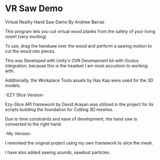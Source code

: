 # VR Saw Demo
 Virtual Reality Hand Saw Demo
 By Andrew Barras
 
 This program lets you cut virtual wood planks from the safety of your living room! (very exciting)
 
 To use, drag the handsaw over the wood and perform  a sawing motion to cut the wood into pieces.
 
 This was Developed with Unity's OVR Development kit with Oculus integration, because this is the headset I am most accustom to working with.
 
 Additionally, the Workplace Tools assets by Ilias Kap were used for the 3D models.
 
 
 -EZY Slice Version-
 
 Ezy-Slice API framework by David Arayan was utilized in the project for its scripts building  the foundation for Cutting 3D meshes.
 
 Due to time constraints and ease of development, the hand saw is connected to the right hand. 
 
 -My Version-
 
 I reworked the original project using my own framework to slice the mesh.
 
 I have also added sawing sounds, sawdust particles.
 

